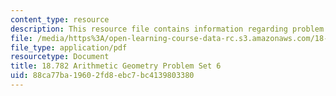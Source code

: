 ```yaml
---
content_type: resource
description: This resource file contains information regarding problem set 6.
file: /media/https%3A/open-learning-course-data-rc.s3.amazonaws.com/18-782-introduction-to-arithmetic-geometry-fall-2013/88ca77ba19602fd8ebc7bc4139803380_MIT18_782F13_pset6.pdf
file_type: application/pdf
resourcetype: Document
title: 18.782 Arithmetic Geometry Problem Set 6
uid: 88ca77ba-1960-2fd8-ebc7-bc4139803380
---
```

